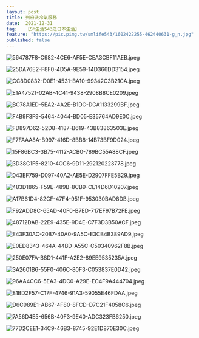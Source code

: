 ```yaml
---
layout: post
title: 到府洗冷氣服務
date:  2021-12-31
tag:   【SM生活543之日本生活】
feature: "https://pic.pimg.tw/smlife543/1602422255-462440631-g_n.jpg"
published: false 
---
```

<p><img alt="564787F8-C982-4CE6-AF5E-CEA3CBF11AEB.jpeg" src="https://pic.pimg.tw/smlife543/1602422255-462440631-g_n.jpg" title="564787F8-C982-4CE6-AF5E-CEA3CBF11AEB.jpeg"></p>

<p><img alt="25DA76E2-F8F0-4D5A-9E59-14D366DD3154.jpeg" src="https://pic.pimg.tw/smlife543/1602422256-3505201888-g_n.jpg" title="25DA76E2-F8F0-4D5A-9E59-14D366DD3154.jpeg"></p>

<p><img alt="CC8D0832-D0E1-4531-BA10-99342C3B21CA.jpeg" src="https://pic.pimg.tw/smlife543/1602422262-3981050739-g_n.jpg" title="CC8D0832-D0E1-4531-BA10-99342C3B21CA.jpeg"></p>

<p><img alt="E1A47521-02AB-4C41-9438-2908B8CE0209.jpeg" src="https://pic.pimg.tw/smlife543/1602422263-853941766-g_n.jpg" title="E1A47521-02AB-4C41-9438-2908B8CE0209.jpeg"></p>

<p><img alt="BC78A1ED-5EA2-4A2E-B1DC-DCA1133299BF.jpeg" src="https://pic.pimg.tw/smlife543/1602422268-522824792-g_n.jpg" title="BC78A1ED-5EA2-4A2E-B1DC-DCA1133299BF.jpeg"></p>

<p><img alt="F4B9F3F9-5464-4044-BD05-E35764AD9E0C.jpeg" src="https://pic.pimg.tw/smlife543/1602422269-315455659-g_n.jpg" title="F4B9F3F9-5464-4044-BD05-E35764AD9E0C.jpeg"></p>

<p><img alt="FD897D62-52D8-4187-B619-43B83863503E.jpeg" src="https://pic.pimg.tw/smlife543/1602422275-2729985591-g_n.jpg" title="FD897D62-52D8-4187-B619-43B83863503E.jpeg"></p>

<p><img alt="F7FAAA8A-B997-416D-8BB8-14B73BF9D024.jpeg" src="https://pic.pimg.tw/smlife543/1602422276-4289596811-g_n.jpg" title="F7FAAA8A-B997-416D-8BB8-14B73BF9D024.jpeg"></p>

<p><img alt="15F86BC3-3B75-4112-ACB0-789BC55A88CF.jpeg" src="https://pic.pimg.tw/smlife543/1602422279-2625089603-g_n.jpg" title="15F86BC3-3B75-4112-ACB0-789BC55A88CF.jpeg"></p>

<p><img alt="3D38C1F5-8210-4CC6-9D11-292120223778.jpeg" src="https://pic.pimg.tw/smlife543/1602422281-683878139-g_n.jpg" title="3D38C1F5-8210-4CC6-9D11-292120223778.jpeg"></p>

<p><img alt="043EF759-D097-40A2-AE5E-D2907FFE5B29.jpeg" src="https://pic.pimg.tw/smlife543/1602422283-2432023947-g_n.jpg" title="043EF759-D097-40A2-AE5E-D2907FFE5B29.jpeg"></p>

<p><img alt="483D1865-F59E-489B-8CB9-CE14D6D10207.jpeg" src="https://pic.pimg.tw/smlife543/1602422287-470529282-g_n.jpg" title="483D1865-F59E-489B-8CB9-CE14D6D10207.jpeg"></p>

<p><img alt="A17B61D4-82CF-47F4-951F-953030BAD8DB.jpeg" src="https://pic.pimg.tw/smlife543/1602422288-12924562-g_n.jpg" title="A17B61D4-82CF-47F4-951F-953030BAD8DB.jpeg"></p>

<p><img alt="F92ADD8C-65AD-40F0-B7ED-717EF97B72FE.jpeg" src="https://pic.pimg.tw/smlife543/1602422293-4175520815-g_n.jpg" title="F92ADD8C-65AD-40F0-B7ED-717EF97B72FE.jpeg"></p>

<p><img alt="48712DAB-22E9-435E-9D4E-C7F3D3B50ACF.jpeg" src="https://pic.pimg.tw/smlife543/1602422295-3449306619-g_n.jpg" title="48712DAB-22E9-435E-9D4E-C7F3D3B50ACF.jpeg"></p>

<p><img alt="E43F30AC-20B7-40A0-9A5C-E3CB4B389AD9.jpeg" src="https://pic.pimg.tw/smlife543/1602422300-1125745128-g_n.jpg" title="E43F30AC-20B7-40A0-9A5C-E3CB4B389AD9.jpeg"></p>

<p><img alt="E0ED8343-464A-44BD-A55C-C50340962F8B.jpeg" src="https://pic.pimg.tw/smlife543/1602422301-2404808473-g_n.jpg" title="E0ED8343-464A-44BD-A55C-C50340962F8B.jpeg"></p>

<p><img alt="250E07FA-B8D1-441F-A2E2-89EE9535235A.jpeg" src="https://pic.pimg.tw/smlife543/1602422306-2740220574-g_n.jpg" title="250E07FA-B8D1-441F-A2E2-89EE9535235A.jpeg"></p>

<p><img alt="3A2601B6-55F0-406C-80F3-C053837E0D42.jpeg" src="https://pic.pimg.tw/smlife543/1602422308-818979118-g_n.jpg" title="3A2601B6-55F0-406C-80F3-C053837E0D42.jpeg"></p>

<p><img alt="96AA4CC6-5EA3-4DC0-A29E-EC4F9A444704.jpeg" src="https://pic.pimg.tw/smlife543/1602422313-3352100211-g_n.jpg" title="96AA4CC6-5EA3-4DC0-A29E-EC4F9A444704.jpeg"></p>

<p><img alt="81BD2F57-C17F-4746-91A3-59055E46FDAA.jpeg" src="https://pic.pimg.tw/smlife543/1602422314-3667027708-g_n.jpg" title="81BD2F57-C17F-4746-91A3-59055E46FDAA.jpeg"></p>

<p><img alt="D6C989E1-AB67-4F80-8FCD-D7C21F4058C6.jpeg" src="https://pic.pimg.tw/smlife543/1602422318-4236206883-g_n.jpg" title="D6C989E1-AB67-4F80-8FCD-D7C21F4058C6.jpeg"></p>

<p><img alt="7A56D4E5-656B-40F3-9E40-ADC323FB6250.jpeg" src="https://pic.pimg.tw/smlife543/1602422331-3281577166-g_n.jpg" title="7A56D4E5-656B-40F3-9E40-ADC323FB6250.jpeg"></p>

<p><img alt="77D2CEE1-34C9-46B3-8745-92E1D870E30C.jpeg" src="https://pic.pimg.tw/smlife543/1602422346-608655712-g_n.jpg" title="77D2CEE1-34C9-46B3-8745-92E1D870E30C.jpeg"></p>

